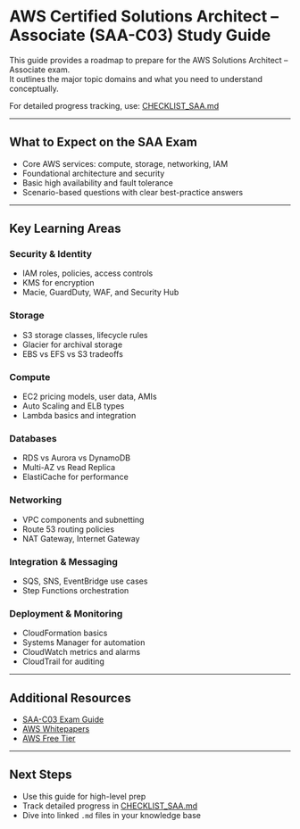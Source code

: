 # AWS Certified Solutions Architect – Associate (SAA-C03) Study Guide

This guide provides a roadmap to prepare for the AWS Solutions Architect – Associate exam.  
It outlines the major topic domains and what you need to understand conceptually.

For detailed progress tracking, use: [CHECKLIST_SAA.md](CHECKLIST_SAA.md)

---

## What to Expect on the SAA Exam

- Core AWS services: compute, storage, networking, IAM  
- Foundational architecture and security  
- Basic high availability and fault tolerance  
- Scenario-based questions with clear best-practice answers  

---

## Key Learning Areas

### Security & Identity
- IAM roles, policies, access controls  
- KMS for encryption  
- Macie, GuardDuty, WAF, and Security Hub  

### Storage
- S3 storage classes, lifecycle rules  
- Glacier for archival storage  
- EBS vs EFS vs S3 tradeoffs  

### Compute
- EC2 pricing models, user data, AMIs  
- Auto Scaling and ELB types  
- Lambda basics and integration  

### Databases
- RDS vs Aurora vs DynamoDB  
- Multi-AZ vs Read Replica  
- ElastiCache for performance  

### Networking
- VPC components and subnetting  
- Route 53 routing policies  
- NAT Gateway, Internet Gateway  

### Integration & Messaging
- SQS, SNS, EventBridge use cases  
- Step Functions orchestration  

### Deployment & Monitoring
- CloudFormation basics  
- Systems Manager for automation  
- CloudWatch metrics and alarms  
- CloudTrail for auditing  

---

## Additional Resources

- [SAA-C03 Exam Guide](https://d1.awsstatic.com/training-and-certification/docs-sa-assoc/AWS_Certified_Solutions_Architect_Associate_Exam_Guide.pdf)  
- [AWS Whitepapers](https://aws.amazon.com/whitepapers/)  
- [AWS Free Tier](https://aws.amazon.com/free/)  

---

## Next Steps

- Use this guide for high-level prep  
- Track detailed progress in [CHECKLIST_SAA.md](CHECKLIST_SAA.md)  
- Dive into linked `.md` files in your knowledge base  
